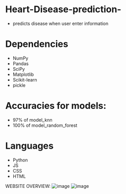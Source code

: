 # Heart-Disease-prediction-
- predicts disease when user enter information 

# Dependencies


- NumPy
- Pandas
- SciPy
- Matplotlib
- Scikit-learn
- pickle

# Accuracies for models:

- 97% of model_knn
- 100% of model_random_forest



# Languages 
- Python 
- JS
- CSS
- HTML








WEBSITE OVERVIEW:
![image](https://user-images.githubusercontent.com/80022378/220348999-f76163ee-4070-4990-ac64-fb3975394289.png)
![image](https://user-images.githubusercontent.com/80022378/220349157-d6fb35d4-08fa-4781-b931-36d4359d3d98.png)

